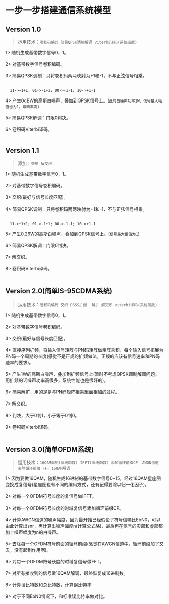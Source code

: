 # 一步一步搭建通信系统模型<br>
## Version 1.0<br>
>运用技术：`卷积码编码 简易QPSK调制解调 viterbi译码(系统函数)`<br>

1> 随机生成基带数字信号0，1。<br><br>
2> 对基带数字信号卷积编码。<br><br>
3> 简易QPSK调制：只将卷积码两两映射为+1和-1，不与正弦信号相乘。<br><br>
```
  11->+1+1; 01->-1+1; 00->-1-1; 10->+1-1
 ```
 4> 产生0dBW的高斯白噪声，叠加到QPSK信号上。(`此时白噪声功率1W，信号最大幅值也为1，误码率高`)<br><br>
 5> 简易QPSK解调：门限0判决。<br><br>
 6> 卷积码Viterbi译码。<br><br>

## Version 1.1<br>
>添加：`交织 解交织`<br>

1> 随机生成基带数字信号0，1。<br><br>
2> 对基带数字信号卷积编码。<br><br>
3> 交织(最好与信号长度匹配)。<br><br>
4> 简易QPSK调制：只将卷积码两两映射为+1和-1，不与正弦信号相乘。<br><br>
```
  11->+1+1; 01->-1+1; 00->-1-1; 10->+1-1
 ```
5> 产生0.26W的高斯白噪声，叠加到QPSK信号上。(`信号最大幅值为1`)<br><br>
6> 简易QPSK解调：门限0判决。<br><br>
7> 解交织。<br><br>
8> 卷积码Viterbi译码。<br><br>

## Version 2.0(简单IS-95CDMA系统)<br>
>运用技术：`卷积码编码 交织 DSSS扩频  解扩 解交织 viterbi译码(系统函数)`<br>

1> 随机生成基带数字信号0，1。<br><br>
2> 对基带数字信号卷积编码。<br><br>
3> 交织(最好与信号长度匹配)。<br><br>
4> 直接序列扩频，将输入信号矩阵与PN码矩阵做矩阵乘积，每个输入信号拓展为PN码一个周期的长度(感觉不是正规的扩频做法，正规的应该有信号速率和PN码速率的要求)。<br><br>
5> 产生1W的高斯白噪声，叠加到扩频信号上(暂时不考虑QPSK调制解调问题。用扩频的话噪声功率高很多，系统性能也是很好的)。<br><br>
6> 简易解扩，用的是是与PN码矩阵相乘里面相加的过程。<br><br>
7> 解交织。<br><br>
8> 判决，大于0判1，小于等于0判0。<br><br>
9> 卷积码Viterbi译码。<br><br>

## Version 3.0(简单OFDM系统)<br>
>运用技术：`16QAM调制(系统函数) IFFT(系统函数) 添加循环前缀CP  AWGN信道 去除循环前缀 FFT 16QAM解调 `<br>

1> 因为要做16QAM，随机生成16进制的基带数字信号0~15，经过16QAM星座图变换成复信号(星座图也有不同的编码方式，还有记得要除以归一化因子)。<br><br>
2> 对每一个OFDM符号长度的复信号做IFFT。<br><br>
3> 对每一个OFDM符号长度的时域复信号添加循环前缀CP。<br><br>
4> 计算AWGN信道的噪声幅度，因为最开始已经假设了符号信噪比EbN0，可以由此计算出snr，再计算出噪声幅度n(计算公式略)，最后再在信号的实部和虚部都加上噪声幅度为n的白噪声。<br><br>
5> 去除每一个OFDM符号前面的循环前缀(感觉在AWGN信道中，循环前缀加了又去，没有起到作用啊)。<br><br>
6> 对每一个OFDM符号长度的时域复信号做FFT。<br><br>
7> 对所有接收到的信号做16QAM解调，最终恢复成16进制数。<br><br>
8> 计算误比特数和总比特数，计算误比特率<br><br>
9> 对于不同EbN0情况下，和标准误比特率做对比。<br><br>
